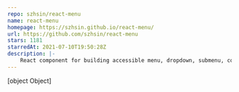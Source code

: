 ```yaml
---
repo: szhsin/react-menu
name: react-menu
homepage: https://szhsin.github.io/react-menu/
url: https://github.com/szhsin/react-menu
stars: 1181
starredAt: 2021-07-10T19:50:28Z
description: |-
    React component for building accessible menu, dropdown, submenu, context menu, and more.
---
```


[object Object]
